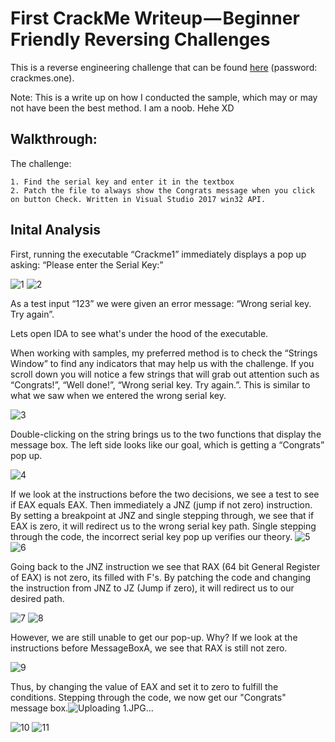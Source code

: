 # First CrackMe Writeup — Beginner Friendly Reversing Challenges

This is a reverse engineering challenge that can be found [here](https://crackmes.one/crackme/5e45850133c5d4439bb2db3f) (password: crackmes.one). 

Note: This is a write up on how I conducted the sample, which may or may not have been the best method. I am a noob. Hehe XD
## Walkthrough:

The challenge:
``` 
1. Find the serial key and enter it in the textbox
2. Patch the file to always show the Congrats message when you click on button Check. Written in Visual Studio 2017 win32 API.
```

## Inital Analysis
First, running the executable “Crackme1” immediately displays a pop up asking: “Please enter the Serial Key:”

![1](https://user-images.githubusercontent.com/24423222/130875597-03f93eb4-b946-480e-9cac-743e27cfefb6.JPG)
![2](https://user-images.githubusercontent.com/24423222/130875599-50fc4bc9-4e74-4055-8d67-76235a5e357c.JPG)

As a test input “123” we were given an error message: “Wrong serial key. Try again”. 


Lets open IDA to see what's under the hood of the executable. 

When working with samples, my preferred method is to check the “Strings Window” to find any indicators that may help us with the challenge. If you scroll down you will notice a few strings that will grab out attention such as “Congrats!”, “Well done!”, “Wrong serial key. Try again.”. This is similar to what we saw when we entered the wrong serial key.

![3](https://user-images.githubusercontent.com/24423222/130875626-d1d36905-082e-42f2-9df4-ae55121c9d2a.JPG)

Double-clicking on the string brings us to the two functions that display the message box. The left side looks like our goal, which is getting a “Congrats” pop up.

![4](https://user-images.githubusercontent.com/24423222/130875637-2ec76d20-b5aa-482e-a287-68678c05b1a6.png)

If we look at the instructions before the two decisions, we see a test to see if EAX equals EAX. Then immediately a JNZ (jump if not zero) instruction. By setting a breakpoint at JNZ and single stepping through, we see that if EAX is zero, it will redirect us to the wrong serial key path. Single stepping through the code, the incorrect serial key pop up verifies our theory.
![5](https://user-images.githubusercontent.com/24423222/130875663-477aca27-a03b-465d-a0d1-0813eee17f31.png)
![6](https://user-images.githubusercontent.com/24423222/130875665-80c66b84-4ceb-49c7-abd8-c7f892e16af0.png)

Going back to the JNZ instruction we see that RAX (64 bit General Register of EAX) is not zero, its filled with F's. By patching the code and changing the instruction from JNZ to JZ (Jump if zero), it will redirect us to our desired path.

![7](https://user-images.githubusercontent.com/24423222/130875677-0d671c27-1f67-4c99-b506-64413f80e858.png)
![8](https://user-images.githubusercontent.com/24423222/130875693-57f355a9-9fe1-4373-a62d-638c7e31af52.JPG)

However, we are still unable to get our pop-up. Why? If we look at the instructions before MessageBoxA, we see that RAX is still not zero.

![9](https://user-images.githubusercontent.com/24423222/130875729-8ca7f833-e013-4ed5-b4b3-54a2ccc2ecfc.png)

Thus, by changing the value of EAX and set it to zero to fulfill the conditions. Stepping through the code, we now get our "Congrats" message box.![Uploading 1.JPG…]()

 ![10](https://user-images.githubusercontent.com/24423222/130875701-6e5dde0e-4587-4fdc-955b-001678fd28b5.png)
![11](https://user-images.githubusercontent.com/24423222/130875714-37b741a0-f21c-4ed5-bc19-624a81ae4b37.JPG)
